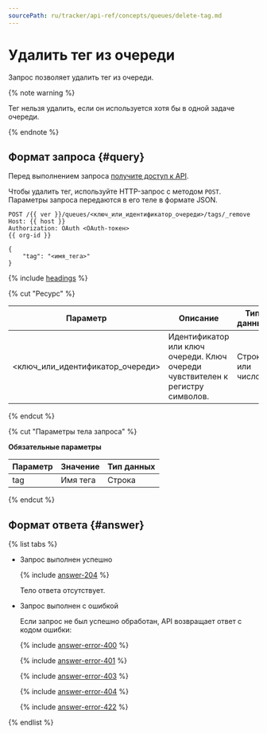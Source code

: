 ```yaml
---
sourcePath: ru/tracker/api-ref/concepts/queues/delete-tag.md
---
```

# Удалить тег из очереди

Запрос позволяет удалить тег из очереди.

{% note warning %}

Тег нельзя удалить, если он используется хотя бы в одной задаче очереди.

{% endnote %}


## Формат запроса {#query}

Перед выполнением запроса [получите доступ к API](../access.md).

Чтобы удалить тег, используйте HTTP-запрос с методом `POST`. Параметры запроса передаются в его теле в формате JSON.

```
POST /{{ ver }}/queues/<ключ_или_идентификатор_очереди>/tags/_remove
Host: {{ host }}
Authorization: OAuth <OAuth-токен>
{{ org-id }}

{
    "tag": "<имя_тега>"
}
```

{% include [headings](../../../_includes/tracker/api/headings.md) %}

{% cut "Ресурс" %}

Параметр | Описание | Тип данных
----- | ----- | -----
\<ключ_или_идентификатор_очереди\> | Идентификатор или ключ очереди. Ключ очереди чувствителен к регистру символов. | Строка или число

{% endcut %}

{% cut "Параметры тела запроса" %}

**Обязательные параметры**

Параметр | Значение | Тип данных
----- | ----- | -----
tag | Имя тега | Строка

{% endcut %}

## Формат ответа {#answer}

{% list tabs %}

- Запрос выполнен успешно

    {% include [answer-204](../../../_includes/tracker/api/answer-204.md) %}
    
    Тело ответа отсутствует.

- Запрос выполнен с ошибкой

    Если запрос не был успешно обработан, API возвращает ответ с кодом ошибки:

    {% include [answer-error-400](../../../_includes/tracker/api/answer-error-400.md) %}

    {% include [answer-error-401](../../../_includes/tracker/api/answer-error-401.md) %}

    {% include [answer-error-403](../../../_includes/tracker/api/answer-error-403.md) %}

    {% include [answer-error-404](../../../_includes/tracker/api/answer-error-404.md) %}

    {% include [answer-error-422](../../../_includes/tracker/api/answer-error-422.md) %}

{% endlist %}
